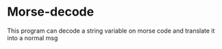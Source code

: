 # Morse-decode
This program can decode a string variable on morse code and translate it into a normal msg
